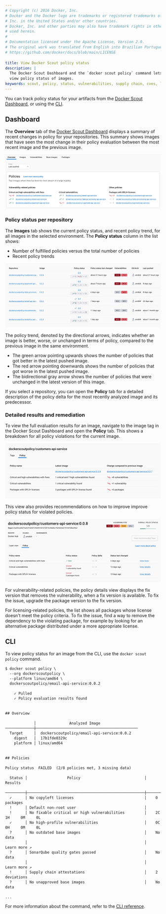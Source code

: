 ```yaml
---
# Copyright (c) 2016 Docker, Inc.
# Docker and the Docker logo are trademarks or registered trademarks of Docker,
# Inc. in the United States and/or other countries.
# Docker, Inc. and other parties may also have trademark rights in other terms
# used herein.
#
# Documentation licensed under the Apache License, Version 2.0.
# The original work was translated from English into Brazilian Portuguese.
# https://github.com/docker/docs/blob/main/LICENSE

title: View Docker Scout policy status
description: |
  The Docker Scout Dashboard and the `docker scout policy` command lets you
  view policy status of images.
keywords: scout, policy, status, vulnerabilities, supply chain, cves, licenses
---
```

You can track policy status for your artifacts from the [Docker Scout
Dashboard](#dashboard), or using the [CLI](#cli).

## Dashboard

The **Overview** tab of the [Docker Scout Dashboard](https://scout.docker.com/)
displays a summary of recent changes in policy for your repositories.
This summary shows images that have seen the most change in their policy
evaluation between the most recent image and the previous image.

![Policy overview](../images/policy-overview.webp)

### Policy status per repository

The **Images** tab shows the current policy status, and recent policy trend,
for all images in the selected environment. The **Policy status** column in the
list shows:

- Number of fulfilled policies versus the total number of policies
- Recent policy trends

![Policy status in the image list](../images/policy-image-list.webp)

The policy trend, denoted by the directional arrows, indicates whether an image
is better, worse, or unchanged in terms of policy, compared to the previous
image in the same environment.

- The green arrow pointing upwards shows the number of policies that got better
  in the latest pushed image.
- The red arrow pointing downwards shows the number of policies that got worse
  in the latest pushed image.
- The bidirectional gray arrow shows the number of policies that were unchanged
  in the latest version of this image.

If you select a repository, you can open the **Policy** tab for a detailed
description of the policy delta for the most recently analyzed image and its
predecessor.

### Detailed results and remediation

To view the full evaluation results for an image, navigate to the image tag in
the Docker Scout Dashboard and open the **Policy** tab. This shows a breakdown
for all policy violations for the current image.

![Detailed Policy Evaluation results](../images/policy-detailed-results.webp)

This view also provides recommendations on how to improve improve policy status
for violated policies.

![Policy details in the tag view](../images/policy-tag-view.webp)

For vulnerability-related policies, the policy details view displays the fix
version that removes the vulnerability, when a fix version is available. To fix
the issue, upgrade the package version to the fix version.

For licensing-related policies, the list shows all packages whose license
doesn't meet the policy criteria. To fix the issue, find a way to remove the
dependency to the violating package, for example by looking for an alternative
package distributed under a more appropriate license.

## CLI

To view policy status for an image from the CLI, use the `docker scout policy`
command.

```console
$ docker scout policy \
  --org dockerscoutpolicy \
  --platform linux/amd64 \
  dockerscoutpolicy/email-api-service:0.0.2

    ✓ Pulled
    ✓ Policy evaluation results found


​## Overview
​
​             │               Analyzed Image
​─────────────┼──────────────────────────────────────────────
​  Target     │  dockerscoutpolicy/email-api-service:0.0.2
​    digest   │  17b1fde0329c
​    platform │ linux/amd64
​
​
​## Policies
​
​Policy status  FAILED  (2/8 policies met, 3 missing data)
​
​  Status │                  Policy                             │           Results
​─────────┼─────────────────────────────────────────────────────┼──────────────────────────────
​  ✓      │ No copyleft licenses                                │    0 packages
​  !      │ Default non-root user                               │
​  !      │ No fixable critical or high vulnerabilities         │    2C     1H     0M     0L
​  ✓      │ No high-profile vulnerabilities                     │    0C     0H     0M     0L
​  ?      │ No outdated base images                             │    No data
​         │                                                     │    Learn more ↗
​  ?      │ SonarQube quality gates passed                      │    No data
​         │                                                     │    Learn more ↗
​  !      │ Supply chain attestations                           │    2 deviations
​  ?      │ No unapproved base images                           │    No data

...
```

For more information about the command, refer to the [CLI
reference](/reference/cli/docker/scout/policy.md).
